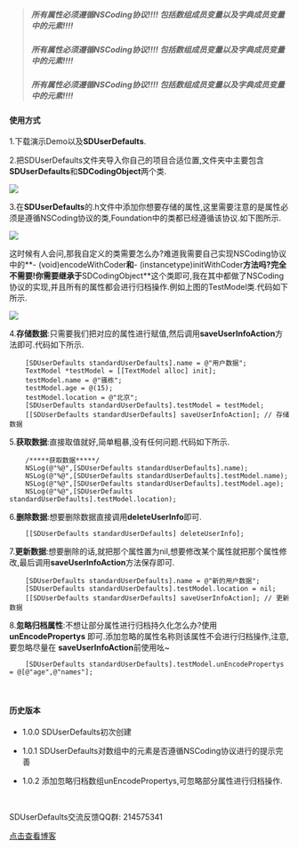 > ##### 所有属性必须遵循NSCoding协议!!!! 包括数组成员变量以及字典成员变量中的元素!!!! 
> ##### 所有属性必须遵循NSCoding协议!!!! 包括数组成员变量以及字典成员变量中的元素!!!! 
> ##### 所有属性必须遵循NSCoding协议!!!! 包括数组成员变量以及字典成员变量中的元素!!!! 




#### 使用方式


1.下载演示Demo以及**SDUserDefaults**.

2.把SDUserDefaults文件夹导入你自己的项目合适位置,文件夹中主要包含**SDUserDefaults**和**SDCodingObject**两个类.

![](https://upload-images.jianshu.io/upload_images/1396375-0e131b74ca222ed7.png?imageMogr2/auto-orient/strip%7CimageView2/2/w/1240)

3.在**SDUserDefaults**的.h文件中添加你想要存储的属性,这里需要注意的是属性必须是遵循NSCoding协议的类,Foundation中的类都已经遵循该协议.如下图所示.

![](https://upload-images.jianshu.io/upload_images/1396375-ba4ce6329628bf3d.png?imageMogr2/auto-orient/strip%7CimageView2/2/w/1240)


这时候有人会问,那我自定义的类需要怎么办?难道我需要自己实现NSCoding协议中的**- (void)encodeWithCoder**和**- (instancetype)initWithCoder**方法吗?完全不需要!你需要继承于**SDCodingObject**这个类即可,我在其中都做了NSCoding协议的实现,并且所有的属性都会进行归档操作.例如上图的TestModel类.代码如下所示.

![](https://upload-images.jianshu.io/upload_images/1396375-9494527a5cbc24cb.png?imageMogr2/auto-orient/strip%7CimageView2/2/w/1240)

4.**存储数据**:只需要我们把对应的属性进行赋值,然后调用**saveUserInfoAction**方法即可.代码如下所示.

```
    [SDUserDefaults standardUserDefaults].name = @"用户数据";
    TextModel *testModel = [[TextModel alloc] init];
    testModel.name = @"骚栋";
    testModel.age = @(15);
    testModel.location = @"北京";
    [SDUserDefaults standardUserDefaults].testModel = testModel;
    [[SDUserDefaults standardUserDefaults] saveUserInfoAction]; // 存储数据
```

5.**获取数据**:直接取值就好,简单粗暴,没有任何问题.代码如下所示.

```
    /*****获取数据*****/
    NSLog(@"%@",[SDUserDefaults standardUserDefaults].name);
    NSLog(@"%@",[SDUserDefaults standardUserDefaults].testModel.name);
    NSLog(@"%@",[SDUserDefaults standardUserDefaults].testModel.age);
    NSLog(@"%@",[SDUserDefaults standardUserDefaults].testModel.location);
```

6.**删除数据**:想要删除数据直接调用**deleteUserInfo**即可.

```
    [[SDUserDefaults standardUserDefaults] deleteUserInfo];
```

7.**更新数据**:想要删除的话,就把那个属性置为nil,想要修改某个属性就把那个属性修改,最后调用**saveUserInfoAction**方法保存即可.

```
    [SDUserDefaults standardUserDefaults].name = @"新的用户数据";
    [SDUserDefaults standardUserDefaults].testModel.location = nil;
    [[SDUserDefaults standardUserDefaults] saveUserInfoAction]; // 更新数据
```

8.**忽略归档属性**:不想让部分属性进行归档持久化怎么办?使用 **unEncodePropertys** 即可.添加忽略的属性名称则该属性不会进行归档操作,注意,要忽略尽量在
**saveUserInfoAction**前使用吆~

```
    [SDUserDefaults standardUserDefaults].testModel.unEncodePropertys = @[@"age",@"names"];
```

<br>

#### 历史版本

* 1.0.0 SDUserDefaults初次创建

* 1.0.1 SDUserDefaults对数组中的元素是否遵循NSCoding协议进行的提示完善

* 1.0.2 添加忽略归档数组unEncodePropertys,可忽略部分属性进行归档操作.

<br>

SDUserDefaults交流反馈QQ群: 214575341

[点击查看博客](https://www.jianshu.com/p/7005244f83b1)


